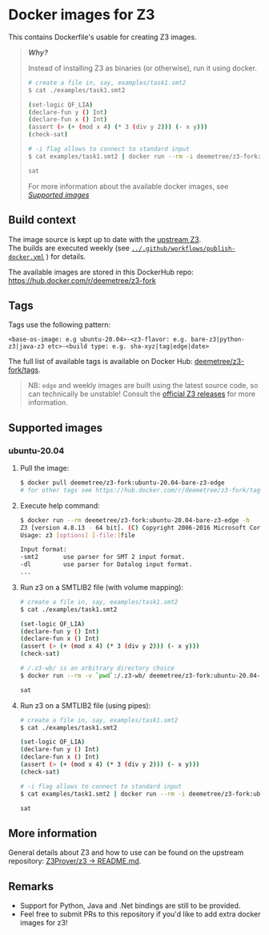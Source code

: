 # Docker images for Z3

This contains Dockerfile's usable for creating Z3 images.  

> _**Why?**_
>
> Instead of installing Z3 as binaries (or otherwise), run it using docker.  
>
> ```bash
> # create a file in, say, examples/task1.smt2
> $ cat ./examples/task1.smt2
>
> (set-logic QF_LIA)
> (declare-fun y () Int)
> (declare-fun x () Int)
> (assert (> (+ (mod x 4) (* 3 (div y 2))) (- x y)))
> (check-sat)
>
> # -i flag allows to connect to standard input
> $ cat examples/task1.smt2 | docker run --rm -i deemetree/z3-fork:ubuntu-20.04-bare-z3-edge -in -smt2
>
> sat
> ```
>
> For more information about the available docker images, see [_Supported images_](#supported-images)

## Build context

The image source is kept up to date with the [upstream Z3](https://github.com/Z3Prover/z3).  
The builds are executed weekly
(see
[`../.github/workflows/publish-docker.yml`](../.github/workflows/publish-docker.yml)
) for details.  

The available images are stored in this DockerHub repo:  
<https://hub.docker.com/r/deemetree/z3-fork>

## Tags

Tags use the following pattern:  

```plaintext
<base-os-image: e.g ubuntu-20.04>-<z3-flavor: e.g. bare-z3|python-z3|java-z3 etc>-<build type: e.g. sha-xyz|tag|edge|date>
```

The full list of available tags is available on Docker Hub:
[deemetree/z3-fork/tags](https://hub.docker.com/r/deemetree/z3-fork/tags?page=1&ordering=last_updated).

> NB: `edge` and weekly images are built using the latest source code, so can technically be unstable!
> Consult the [official Z3 releases](https://github.com/Z3Prover/z3/releases) for more information.

## Supported images

### ubuntu-20.04

1. Pull the image:

    ```bash
    $ docker pull deemetree/z3-fork:ubuntu-20.04-bare-z3-edge
    # for other tags see https://hub.docker.com/r/deemetree/z3-fork/tags
    ```

2. Execute help command:

    ```bash
    $ docker run --rm deemetree/z3-fork:ubuntu-20.04-bare-z3-edge -h
    Z3 [version 4.8.13 - 64 bit]. (C) Copyright 2006-2016 Microsoft Corp.
    Usage: z3 [options] [-file:]file

    Input format:
    -smt2       use parser for SMT 2 input format.
    -dl         use parser for Datalog input format.
    ...
    ```

3. Run z3 on a SMTLIB2 file (with volume mapping):

    ```bash
    # create a file in, say, examples/task1.smt2
    $ cat ./examples/task1.smt2

    (set-logic QF_LIA)
    (declare-fun y () Int)
    (declare-fun x () Int)
    (assert (> (+ (mod x 4) (* 3 (div y 2))) (- x y)))
    (check-sat)

    # /.z3-wb/ is an arbitrary directory choice
    $ docker run --rm -v `pwd`:/.z3-wb/ deemetree/z3-fork:ubuntu-20.04-bare-z3-edge -smt2 /.z3-wb/examples/task1.smt2

    sat
    ```

4. Run z3 on a SMTLIB2 file (using pipes):

    ```bash
    # create a file in, say, examples/task1.smt2
    $ cat ./examples/task1.smt2

    (set-logic QF_LIA)
    (declare-fun y () Int)
    (declare-fun x () Int)
    (assert (> (+ (mod x 4) (* 3 (div y 2))) (- x y)))
    (check-sat)

    # -i flag allows to connect to standard input
    $ cat examples/task1.smt2 | docker run --rm -i deemetree/z3-fork:ubuntu-20.04-bare-z3-edge -in -smt2

    sat
    ```

## More information

General details about Z3 and how to use can be found on the upstream repository: [Z3Prover/z3 -> README.md](https://github.com/Z3Prover/z3/blob/master/README.md).

## Remarks

- Support for Python, Java and .Net bindings are still to be provided.
- Feel free to submit PRs to this repository if you'd like to add extra docker images for z3!